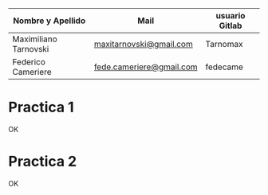 | Nombre y Apellido     | Mail                     | usuario Gitlab |
| --------------------- | ------------------------ | -------------- |
| Maximiliano Tarnovski | maxitarnovski@gmail.com  | Tarnomax       |
| Federico Cameriere    | fede.cameriere@gmail.com | fedecame       |

# Practica 1

OK

# Practica 2

OK